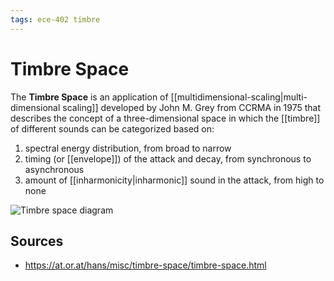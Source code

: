 ```yaml
---
tags: ece-402 timbre
---
```


# Timbre Space

The **Timbre Space** is an application of [[multidimensional-scaling|multi-dimensional scaling]] developed by John M. Grey from CCRMA in 1975 that describes the concept of a three-dimensional space in which the [[timbre]] of different sounds can be categorized based on:

1. spectral energy distribution, from broad to narrow
2. timing (or [[envelope]]) of the attack and decay, from synchronous to asynchronous
3. amount of [[inharmonicity|inharmonic]] sound in the attack, from high to none

![Timbre space diagram](../attachments/timbre-space.png)

## Sources

- <https://at.or.at/hans/misc/timbre-space/timbre-space.html>
